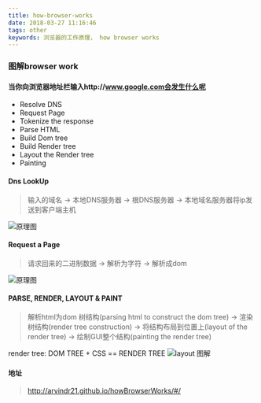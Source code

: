 ```yaml
---
title: how-browser-works
date: 2018-03-27 11:16:46
tags: other
keywords: 浏览器的工作原理， how browser works
---
```

### 图解browser work
#### 当你向浏览器地址栏输入http://www.google.com会发生什么呢
* Resolve DNS
* Request Page
* Tokenize the response
* Parse HTML
* Build Dom tree
* Build Render tree
* Layout the Render tree
* Painting

#### Dns LookUp
> 输入的域名 -> 本地DNS服务器 -> 根DNS服务器 -> 本地域名服务器将ip发送到客户端主机

![原理图](http://upload.zeroyh.cn/dns-look.jpg)
#### Request a Page
> 请求回来的二进制数据 -> 解析为字符 -> 解析成dom

![原理图](http://upload.zeroyh.cn/request-page.jpg)

#### PARSE, RENDER, LAYOUT & PAINT
> 解析html为dom 树结构(parsing html to construct the dom tree) -> 渲染树结构(render tree construction) -> 将结构布局到位置上(layout of the render tree) -> 绘制GUI整个结构(painting the render tree)

render tree: DOM TREE + CSS == RENDER TREE
![layout 图解](http://upload.zeroyh.cn/render.jpg)

#### 地址
> http://arvindr21.github.io/howBrowserWorks/#/
